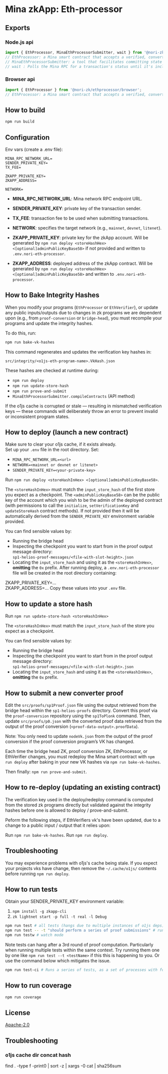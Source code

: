 # Mina zkApp: Eth-processor

## Exports

### Node.js api

```typescript
import { EthProcessor, MinaEthProcessorSubmitter, wait } from '@nori-zk/ethprocessor/node';
// EthProcessor: a Mina smart contract that accepts a verified, converted consensus MPT transition proof and stores state on the Mina blockchain.
// MinaEthProcessorSubmitter: a tool that facilitates committing state to the EthProcessor contract using a converted consensus MPT transition proof.
// wait : Polls the Mina RPC for a transaction's status until it's included or a max retry limit is reached.
```

### Browser api

```typescript
import { EthProcessor } from '@nori-zk/ethprocessor/browser';
// EthProcessor: a Mina smart contract that accepts a verified, converted consensus MPT transition proof and stores state on the Mina blockchain.
```

## How to build

```sh
npm run build
```

## Configuration

Env vars (create a .env file):

```
MINA_RPC_NETWORK_URL=
SENDER_PRIVATE_KEY=
TX_FEE=

ZKAPP_PRIVATE_KEY=
ZKAPP_ADDRESS=

NETWORK=
```

- **MINA_RPC_NETWORK_URL**: Mina network RPC endpoint URL.
- **SENDER_PRIVATE_KEY**: private key of the transaction sender.
- **TX_FEE**: transaction fee to be used when submitting transactions.
- **NETWORK**: specifies the target network (e.g., `mainnet`, `devnet`, `litenet`).

- **ZKAPP_PRIVATE_KEY**: private key for the zkApp account. Will be generated by `npm run deploy <storeHashHex> <[optional]adminPublicKeyBase58>` if not provided and written to `.env.nori-eth-processor`.
- **ZKAPP_ADDRESS**: deployed address of the zkApp contract. Will be generated by `npm run deploy <storeHashHex> <[optional]adminPublicKeyBase58>` and written to `.env.nori-eth-processor`.

## How to Bake Integrity Hashes

When you modify your programs (`EthProcessor` or `EthVerifier`), or update any public inputs/outputs due to changes in zk programs we are dependent upon (e.g., from `proof-conversion` or `bridge-head`), you must recompile your programs and update the integrity hashes.

To do this, run:

```bash
npm run bake-vk-hashes
```

This command regenerates and updates the verification key hashes in:

```
src/integrity/<o1js-eth-program-name>.VkHash.json
```

These hashes are checked at runtime during:

- `npm run deploy`
- `npm run update-store-hash`
- `npm run prove-and-submit`
- `MinaEthProcessorSubmitter.compileContracts` (API method)

If the o1js cache is corrupted or stale — resulting in mismatched verification keys — these commands will deliberately throw an error to prevent invalid or inconsistent program states.

## How to deploy (launch a new contract)

Make sure to clear your o1js cache, if it exists already.  
Set up your `.env` file in the root directory. Set:

- `MINA_RPC_NETWORK_URL=<url>`
- `NETWORK=<mainnet or devnet or litenet>`
- `SENDER_PRIVATE_KEY=<your-private-key>`

Run `npm run deploy <storeHashInHex> <[optional]adminPublicKeyBase58>`.

The `<storeHashInHex>` must match the `input_store_hash` of the first store you expect as a checkpoint.
The `<adminPublicKeyBase58>` can be the public key of the account which you wish to be the admin of the deployed contract (with permissions to call the `initialize`, `setVerificationKey` and `updateStoreHash` contract methods). If not provided then it will be automatically derived from the `SENDER_PRIVATE_KEY` environment variable provided.

You can find sensible values by:  
- Running the bridge head  
- Inspecting the checkpoint you want to start from in the proof output message directory:  
  `sp1-helios-proof-messages/<file-with-slot-height>.json`  
- Locating the `input_store_hash` and using it as the `<storeHashInHex>`, **omitting** the `0x` prefix.
After running deploy, a `.env.nori-eth-processor` file will be created in the root directory containing:

ZKAPP_PRIVATE_KEY=...  
ZKAPP_ADDRESS=...
Copy these values into your `.env` file.

## How to update a store hash

Run `npm run update-store-hash <storeHashInHex>`  

The `<storeHashInHex>` must match the `input_store_hash` of the store you expect as a checkpoint.

You can find sensible values by:  
- Running the bridge head  
- Inspecting the checkpoint you want to start from in the proof output message directory:  
  `sp1-helios-proof-messages/<file-with-slot-height>.json`  
- Locating the `input_store_hash` and using it as the `<storeHashInHex>`, **omitting** the `0x` prefix.

## How to submit a new converter proof

Edit the `src/proofs/sp1Proof.json` file using the output retrieved from the bridge head within the `sp1-helios-proofs` directory. Convert this proof via the `proof-conversion` repository using the `sp1ToPlonk` command. Then, update `src/proofs/p0.json` with the converted proof data retrieved from the output of the proof conversion (`<proof-data-output>.proofData`).

Note: You only need to update `nodeVk.json` from the output of the proof conversion if the proof conversion program’s VK has changed.

Each time the bridge head ZK, proof conversion ZK, EthProcessor, or EthVerifier changes, you must redeploy the Mina smart contract with `npm run deploy` after baking in your new VK hashes via `npm run bake-vk-hashes`.

Then finally: `npm run prove-and-submit`.

## How to re-deploy (updating an existing contract)

The verification key used in the deploy/redeploy command is computed from the stored zk programs directly but validated against the
integrity hashes before one is allowed to deploy / prove-and-submit.

Peform the following steps, if EthVerifiers vk's have been updated, due to a change to a public input / output that it relies upon:

Run `npm run bake-vk-hashes`.
Run `npm run deploy`.

## Troubleshooting

You may experience problems with o1js's cache being stale. If you expect your projects vks have change, then remove the `~/.cache/o1js/` contents before running `npm run deploy`.

## How to run tests

Obtain your SENDER_PRIVATE_KEY environment variable:

1. `npm install -g zkapp-cli`
2. `zk lightnet start -p full -t real -l Debug`

```sh
npm run test # all tests (hangs due to multiple instances of o1js deps)
npm run test -- -t "should perform a series of proof submissions" # run a specific test
npm run testw # watch mode
```

Note tests can hang after a 3rd round of proof computation. Particularly when running multiple tests within the same context. Try running them one by one like `npm run test --t <testName>` if this this is happening to you. Or use the command below which mitigates the issue.

```sh
npm run test-ci # Runs a series of tests, as a set of processes with forceExit after each (mitigation for now). 
```

## How to run coverage

```sh
npm run coverage
```

## License

[Apache-2.0](LICENSE)

## Troubleshooting 

### o1js cache dir concat hash

find . -type f -print0 | sort -z | xargs -0 cat | sha256sum